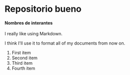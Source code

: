 # Repositorio bueno

#### Nombres de interantes

I really like using Markdown.

I think I'll use it to format all of my documents from now on.

1. First item
1. Second item
1. Third item
1. Fourth item
